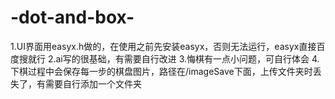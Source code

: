 # -dot-and-box-

1.UI界面用easyx.h做的，在使用之前先安装easyx，否则无法运行，easyx直接百度搜就行
2.ai写的很基础，有需要自行改进
3.悔棋有一点小问题，可自行体会
4.下棋过程中会保存每一步的棋盘图片，路径在/imageSave下面，上传文件夹时丢失了，有需要自行添加一个文件夹
